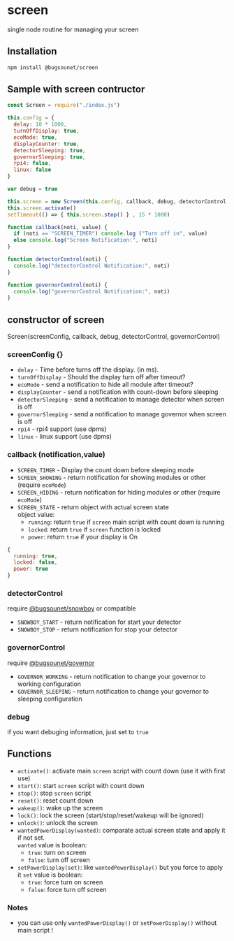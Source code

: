 # screen

single node routine for managing your screen

## Installation

```sh
npm install @bugsounet/screen
```

## Sample with screen contructor

```js
const Screen = require("./index.js")

this.config = {
  delay: 10 * 1000,
  turnOffDisplay: true,
  ecoMode: true,
  displayCounter: true,
  detectorSleeping: true,
  governorSleeping: true,
  rpi4: false,
  linux: false
}

var debug = true

this.screen = new Screen(this.config, callback, debug, detectorControl, governorControl)
this.screen.activate()
setTimeout(() => { this.screen.stop() } , 15 * 1000)

function callback(noti, value) {
  if (noti == "SCREEN_TIMER") console.log ("Turn off in", value)
  else console.log("Screen Notification:", noti)
}

function detectorControl(noti) {
  console.log("detectorControl Notification:", noti)
}

function governorControl(noti) {
  console.log("governorControl Notification:", noti)
}
```

## constructor of screen

Screen(screenConfig, callback, debug, detectorControl, governorControl)

### screenConfig {}

- `delay` - Time before turns off the display. (in ms).
- `turnOffDisplay` - Should the display turn off after timeout?
- `ecoMode` - send a notification to hide all module after timeout?
- `displayCounter` - send a notification with count-down before sleeping
- `detectorSleeping` - send a notification to manage detector when screen is off
- `governorSleeping` - send a notification to manage governor when screen is off
- `rpi4` -  rpi4 support (use dpms)
- `linux` - linux support (use dpms)

### callback (notification,value)

- `SCREEN_TIMER` - Display the count down before sleeping mode
- `SCREEN_SHOWING` - return notification for showing modules or other (require `ecoMode`)
- `SCREEN_HIDING` - return notification for hiding modules or other (require `ecoMode`)
- `SCREEN_STATE` - return object with actual screen state<br>
object value:
  * `running`: return `true` if `screen` main script with count down is running
  * `locked`: return `true` if `screen` function is locked
  * `power`: return `true` if your display is On
```js
{
  running: true,
  locked: false,
  power: true
}
```
### detectorControl

require [@bugsounet/snowboy](https://www.npmjs.com/package/@bugsounet/snowboy) or compatible

- `SNOWBOY_START` - return notification for start your detector
- `SNOWBOY_STOP` - return notification for stop your detector

### governorControl

require [@bugsounet/governor](https://www.npmjs.com/package/@bugsounet/governor)

- `GOVERNOR_WORKING` - return notification to change your governor to working configuration
- `GOVERNOR_SLEEPING` - return notification to change your governor to sleeping configuration

### debug

if you want debuging information, just set to `true`

## Functions
 * `activate()`: activate main `screen` script with count down (use it with first use)
 * `start()`: start `screen` script with count down
 * `stop()`: stop `screen` script
 * `reset()`: reset count down
 * `wakeup()`: wake up the screen
 * `lock()`: lock the screen (start/stop/reset/wakeup will be ignored)
 * `unlock()`: unlock the screen
 * `wantedPowerDisplay(wanted)`: comparate actual screen state and apply it if not set.<br>
  `wanted` value is boolean:
   * `true`: turn on screen
   * `false`: turn off screen 
 * `setPowerDisplay(set)`: like `wantedPowerDisplay()` but you force to apply it
  `set` value is boolean:
   * `true`: force turn on screen
   * `false`: force turn off screen

### Notes
 * you can use only `wantedPowerDisplay()` or `setPowerDisplay()` without main script !
